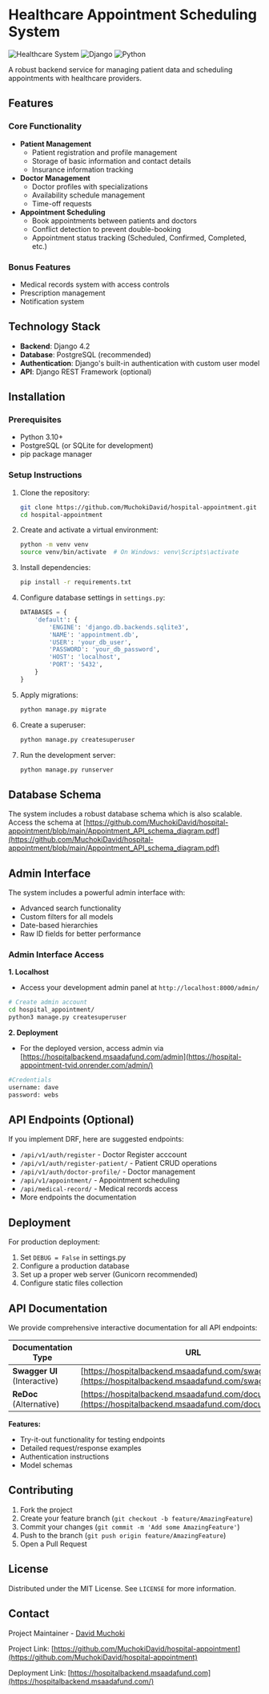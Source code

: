 # Healthcare Appointment Scheduling System

![Healthcare System](https://img.shields.io/badge/healthcare-system-blue)
![Django](https://img.shields.io/badge/Django-4.2-green)
![Python](https://img.shields.io/badge/Python-3.10+-blue)

A robust backend service for managing patient data and scheduling appointments with healthcare providers.

## Features

### Core Functionality
- **Patient Management**
  - Patient registration and profile management
  - Storage of basic information and contact details
  - Insurance information tracking
- **Doctor Management**
  - Doctor profiles with specializations
  - Availability schedule management
  - Time-off requests
- **Appointment Scheduling**
  - Book appointments between patients and doctors
  - Conflict detection to prevent double-booking
  - Appointment status tracking (Scheduled, Confirmed, Completed, etc.)

### Bonus Features
- Medical records system with access controls
- Prescription management
- Notification system

## Technology Stack

- **Backend**: Django 4.2
- **Database**: PostgreSQL (recommended)
- **Authentication**: Django's built-in authentication with custom user model
- **API**: Django REST Framework (optional)

## Installation

### Prerequisites
- Python 3.10+
- PostgreSQL (or SQLite for development)
- pip package manager

### Setup Instructions

1. Clone the repository:
   ```bash
   git clone https://github.com/MuchokiDavid/hospital-appointment.git
   cd hospital-appointment
   ```

2. Create and activate a virtual environment:
   ```bash
   python -m venv venv
   source venv/bin/activate  # On Windows: venv\Scripts\activate
   ```

3. Install dependencies:
   ```bash
   pip install -r requirements.txt
   ```

4. Configure database settings in `settings.py`:
   ```python
   DATABASES = {
       'default': {
           'ENGINE': 'django.db.backends.sqlite3',
           'NAME': 'appointment.db',
           'USER': 'your_db_user',
           'PASSWORD': 'your_db_password',
           'HOST': 'localhost',
           'PORT': '5432',
       }
   }
   ```

5. Apply migrations:
   ```bash
   python manage.py migrate
   ```

6. Create a superuser:
   ```bash
   python manage.py createsuperuser
   ```

7. Run the development server:
   ```bash
   python manage.py runserver
   ```
## Database Schema
The system includes a robust database schema which is also scalable.
Access the schema at [https://github.com/MuchokiDavid/hospital-appointment/blob/main/Appointment_API_schema_diagram.pdf](https://github.com/MuchokiDavid/hospital-appointment/blob/main/Appointment_API_schema_diagram.pdf)

## Admin Interface

The system includes a powerful admin interface with:
- Advanced search functionality
- Custom filters for all models
- Date-based hierarchies
- Raw ID fields for better performance

### Admin Interface Access
**1. Localhost**
- Access your development admin panel at `http://localhost:8000/admin/`

```bash
# Create admin account
cd hospital_appointment/
python3 manage.py createsuperuser
```
**2. Deployment**
- For the deployed version, access admin via [https://hospitalbackend.msaadafund.com/admin](https://hospital-appointment-tvid.onrender.com/admin/)

```bash
#Credentials
username: dave
password: webs
```


## API Endpoints (Optional)

If you implement DRF, here are suggested endpoints:
-  `/api/v1/auth/register` - Doctor Register acccount
- `/api/v1/auth/register-patient/` - Patient CRUD operations
- `/api/v1/auth/doctor-profile/` - Doctor management
- `/api/v1/appointment/` - Appointment scheduling
- `/api/medical-record/` - Medical records access
- More endpoints the documentation


## Deployment

For production deployment:
1. Set `DEBUG = False` in settings.py
2. Configure a production database
3. Set up a proper web server (Gunicorn recommended)
4. Configure static files collection

## API Documentation

We provide comprehensive interactive documentation for all API endpoints:

| Documentation Type | URL |
|--------------------|-----|
| **Swagger UI** (Interactive) | [https://hospitalbackend.msaadafund.com/swagger](https://hospitalbackend.msaadafund.com/swagger/) |
| **ReDoc** (Alternative) | [https://hospitalbackend.msaadafund.com/documentation](https://hospitalbackend.msaadafund.com/documentation/) |

**Features:**
- Try-it-out functionality for testing endpoints
- Detailed request/response examples
- Authentication instructions
- Model schemas

## Contributing

1. Fork the project
2. Create your feature branch (`git checkout -b feature/AmazingFeature`)
3. Commit your changes (`git commit -m 'Add some AmazingFeature'`)
4. Push to the branch (`git push origin feature/AmazingFeature`)
5. Open a Pull Request

## License

Distributed under the MIT License. See `LICENSE` for more information.

## Contact

Project Maintainer - [David Muchoki](mailto:dmmuchoki7@gmail.com)

Project Link: [https://github.com/MuchokiDavid/hospital-appointment](https://github.com/MuchokiDavid/hospital-appointment)

Deployment Link: [https://hospitalbackend.msaadafund.com](https://hospitalbackend.msaadafund.com/)